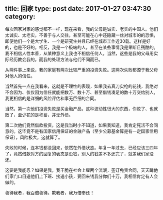 title: 回家
type: post
date: 2017-01-27 03:47:30
category: 
---

每次回家对家的感觉都不一样，现在来看，我的父母是诚实、老实的中国人。他们太诚实、太老实，不善于与人交往，甚至可能在心中还隐藏一丝对城市的的恐惧，即便他们一个是大学生、一个是研究生并且已经在城市工作近30载。这样是好的，也是不好的。相反，我是一个极端的人，甚至在某些事情我是果断且残酷的。我不相信人性本善，从某种意义上我也不相信任何人，当然，这些是我的父母用实际经历教会我的，而我的处理方法与他们不同而已。

从两件事上来说，我的家庭有两次比较严重的投资失败。这两次失败都源于我父母对他人的信任。

当然首先一点在我看来，这就是不理性的表现，如果我去真刀实枪的花钱，我绝对不会因为、仅仅因为信任就能把数万、数十万、甚至借钱凑足的数十万交给别人，我更相信的是详细的风险评估和事无巨细的合同。

当然，第一次他们投资失败是买金融产品，这种波动性很大的东西，你败了、也就败了，至少花的是积蓄，并无外债。

第二次他们竟然借款投资，这是我当时小不知道，如果我知道，我肯定死活不会同意的。这毕竟不是有国家信用保证的金融产品（至少公募基金算是有一定国家信用保证），风险极大，这就算了。

失败的时候，连本钱都没回来，依然在外借状态。年复一年过去，已经应该三四年了，竟然借款对方的回复的表态是没钱，别人的钱差不多还完了，就差我们家没还。

这要是我能忍？如果是我，我干脆在社会上雇两个流氓，签订免责合同，天天蹲他们家门口目送他们上下班、接送小孩，要回来钱我分你们十万，我相信肯定有人会做的。

善待我者，我百倍善待。欺我者，我万倍奉还！